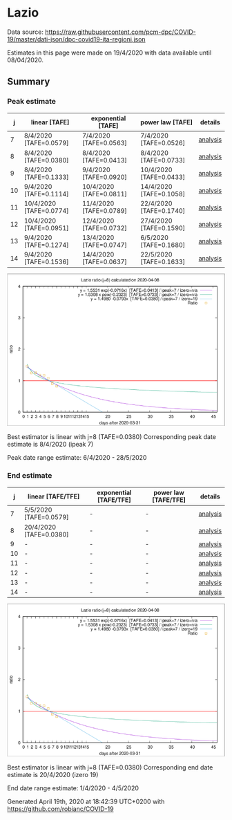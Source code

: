 # Lazio


Data source: https://raw.githubusercontent.com/pcm-dpc/COVID-19/master/dati-json/dpc-covid19-ita-regioni.json

Estimates in this page were made on 19/4/2020 with data available until 08/04/2020.


## Summary 

### Peak estimate 
|j|linear [TAFE]|exponential [TAFE]|power law [TAFE]|details|
|---|----|-----------|---------|-------|
|7|8/4/2020 [TAFE=0.0579]|7/4/2020 [TAFE=0.0563]|7/4/2020 [TAFE=0.0526]|[analysis](COVID-19_lazio_j7_2020-04-08.md)|
|8|8/4/2020 [TAFE=0.0380]|8/4/2020 [TAFE=0.0413]|8/4/2020 [TAFE=0.0733]|[analysis](COVID-19_lazio_j8_2020-04-08.md)|
|9|8/4/2020 [TAFE=0.1333]|9/4/2020 [TAFE=0.0920]|10/4/2020 [TAFE=0.0433]|[analysis](COVID-19_lazio_j9_2020-04-08.md)|
|10|9/4/2020 [TAFE=0.1114]|10/4/2020 [TAFE=0.0811]|14/4/2020 [TAFE=0.1058]|[analysis](COVID-19_lazio_j10_2020-04-08.md)|
|11|10/4/2020 [TAFE=0.0774]|11/4/2020 [TAFE=0.0789]|22/4/2020 [TAFE=0.1740]|[analysis](COVID-19_lazio_j11_2020-04-08.md)|
|12|10/4/2020 [TAFE=0.0951]|12/4/2020 [TAFE=0.0732]|27/4/2020 [TAFE=0.1590]|[analysis](COVID-19_lazio_j12_2020-04-08.md)|
|13|9/4/2020 [TAFE=0.1274]|13/4/2020 [TAFE=0.0747]|6/5/2020 [TAFE=0.1680]|[analysis](COVID-19_lazio_j13_2020-04-08.md)|
|14|9/4/2020 [TAFE=0.1536]|14/4/2020 [TAFE=0.0637]|22/5/2020 [TAFE=0.1633]|[analysis](COVID-19_lazio_j14_2020-04-08.md)|

![best peak estimate](COVID-19_lazio_j8_2020-04-08.png)

Best estimator is linear with j=8 (TAFE=0.0380)
Corresponding peak date estimate is 8/4/2020 (ipeak 7)


Peak date range estimate: 6/4/2020 - 28/5/2020

### End estimate 
|j|linear [TAFE/TFE]|exponential [TAFE/TFE]|power law [TAFE/TFE]|details|
|---|----|-----------|---------|-------|
|7|5/5/2020 [TAFE=0.0579]|-|-|[analysis](COVID-19_lazio_j7_2020-04-08.md)|
|8|20/4/2020 [TAFE=0.0380]|-|-|[analysis](COVID-19_lazio_j8_2020-04-08.md)|
|9|-|-|-|[analysis](COVID-19_lazio_j9_2020-04-08.md)|
|10|-|-|-|[analysis](COVID-19_lazio_j10_2020-04-08.md)|
|11|-|-|-|[analysis](COVID-19_lazio_j11_2020-04-08.md)|
|12|-|-|-|[analysis](COVID-19_lazio_j12_2020-04-08.md)|
|13|-|-|-|[analysis](COVID-19_lazio_j13_2020-04-08.md)|
|14|-|-|-|[analysis](COVID-19_lazio_j14_2020-04-08.md)|

![best zero estimate](COVID-19_lazio_j8_2020-04-08.png)

Best estimator is linear with j=8 (TAFE=0.0380)
Corresponding end date estimate is 20/4/2020 (izero 19)


End date range estimate: 1/4/2020 - 4/5/2020

Generated April 19th, 2020 at 18:42:39 UTC+0200 with https://github.com/robianc/COVID-19
